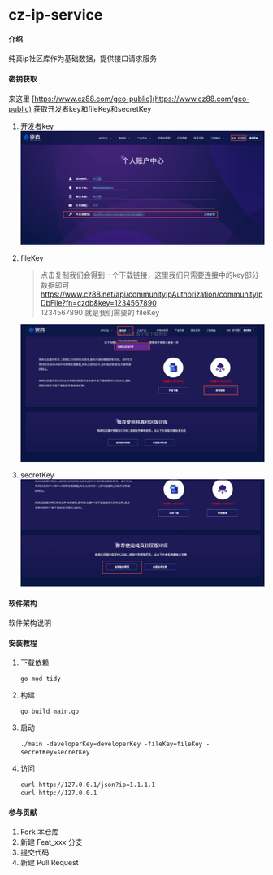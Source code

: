 # cz-ip-service

#### 介绍
纯真ip社区库作为基础数据，提供接口请求服务  

#### 密钥获取
来这里 [https://www.cz88.com/geo-public](https://www.cz88.com/geo-public) 获取开发者key和fileKey和secretKey
1. 开发者key
   ![dev_key.png](img/dev_key.png)
2. fileKey
   > 点击复制我们会得到一个下载链接，这里我们只需要连接中的key部分数据即可 
   > https://www.cz88.net/api/communityIpAuthorization/communityIpDbFile?fn=czdb&key=1234567890  
   > 1234567890 就是我们需要的 fileKey

   ![file_key.png](img/file_key.png)

3. secretKey
   ![secret_key.png](img/secret_key.png)
#### 软件架构

软件架构说明


#### 安装教程

1. 下载依赖
    ``` shell
    go mod tidy
    ```
2. 构建
    ``` shell
    go build main.go
    ```
3. 启动
    ``` shell
    ./main -developerKey=developerKey -fileKey=fileKey -secretKey=secretKey
    ```
4. 访问
   ``` shell 
   curl http://127.0.0.1/json?ip=1.1.1.1
   curl http://127.0.0.1
   ```

#### 参与贡献

1. Fork 本仓库
2. 新建 Feat_xxx 分支
3. 提交代码
4. 新建 Pull Request

